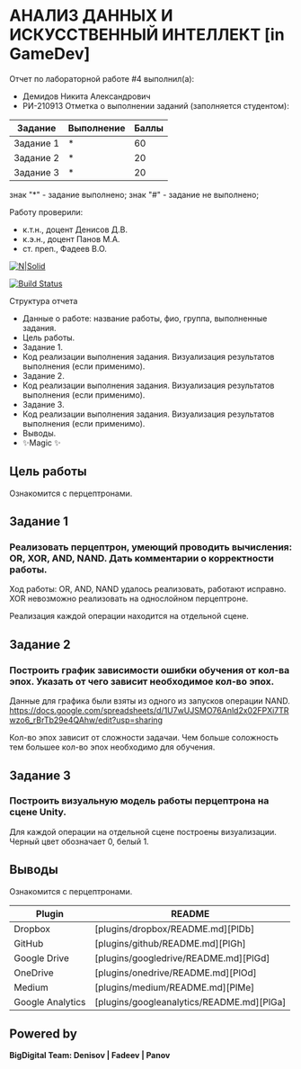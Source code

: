 # АНАЛИЗ ДАННЫХ И ИСКУССТВЕННЫЙ ИНТЕЛЛЕКТ [in GameDev]
Отчет по лабораторной работе #4 выполнил(а):
- Демидов Никита Александрович
- РИ-210913
Отметка о выполнении заданий (заполняется студентом):

| Задание | Выполнение | Баллы |
| ------ | ------ | ------ |
| Задание 1 | * | 60 |
| Задание 2 | * | 20 |
| Задание 3 | * | 20 |

знак "*" - задание выполнено; знак "#" - задание не выполнено;

Работу проверили:
- к.т.н., доцент Денисов Д.В.
- к.э.н., доцент Панов М.А.
- ст. преп., Фадеев В.О.

[![N|Solid](https://cldup.com/dTxpPi9lDf.thumb.png)](https://nodesource.com/products/nsolid)

[![Build Status](https://travis-ci.org/joemccann/dillinger.svg?branch=master)](https://travis-ci.org/joemccann/dillinger)

Структура отчета

- Данные о работе: название работы, фио, группа, выполненные задания.
- Цель работы.
- Задание 1.
- Код реализации выполнения задания. Визуализация результатов выполнения (если применимо).
- Задание 2.
- Код реализации выполнения задания. Визуализация результатов выполнения (если применимо).
- Задание 3.
- Код реализации выполнения задания. Визуализация результатов выполнения (если применимо).
- Выводы.
- ✨Magic ✨

## Цель работы
Ознакомится с перцептронами.

## Задание 1
### Реализовать перцептрон, умеющий проводить вычисления: OR, XOR, AND, NAND. Дать комментарии о корректности работы.
Ход работы:
OR, AND, NAND удалось реализовать, работают исправно.
XOR невозможно реализовать на однослойном перцептроне.

Реализация каждой операции находится на отдельной сцене. 

## Задание 2
### Построить график зависимости ошибки обучения от кол-ва эпох. Указать от чего зависит необходимое кол-во эпох. 

Данные для графика были взяты из одного из запусков операции NAND.
https://docs.google.com/spreadsheets/d/1U7wUJSMO76Anld2x02FPXi7TRwzo6_rBrTb29e4QAhw/edit?usp=sharing

Кол-во эпох зависит от сложности задачаи. Чем больше соложность тем большее кол-во эпох необходимо для обучения.

## Задание 3
### Построить визуальную модель работы перцептрона на сцене Unity.

Для каждой операции на отдельной сцене построены визуализации. Черный цвет обозначает 0, белый 1.

## Выводы
Ознакомится с перцептронами.

| Plugin | README |
| ------ | ------ |
| Dropbox | [plugins/dropbox/README.md][PlDb] |
| GitHub | [plugins/github/README.md][PlGh] |
| Google Drive | [plugins/googledrive/README.md][PlGd] |
| OneDrive | [plugins/onedrive/README.md][PlOd] |
| Medium | [plugins/medium/README.md][PlMe] |
| Google Analytics | [plugins/googleanalytics/README.md][PlGa] |

## Powered by

**BigDigital Team: Denisov | Fadeev | Panov**
